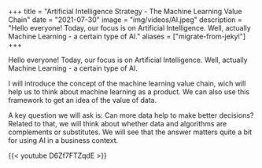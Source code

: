 +++
title = "Artificial Intelligence Strategy - The Machine Learning Value Chain"
date = "2021-07-30"
image = "img/videos/AI.jpeg"
description = "Hello everyone! Today, our focus is on Artificial Intelligence. Well, actually Machine Learning - a certain type of AI."
aliases = ["migrate-from-jekyl"]
+++

Hello everyone! Today, our focus is on Artificial Intelligence. Well, actually Machine Learning - a certain type of AI. 

I will introduce the concept of the machine learning value chain, wich will help us to think about machine learning as a product. We can also use this framework to get an idea of the value of data.

A key question we will ask is: Can more data help to make better decisions? Related to that, we will think about whether data and algorithms are complements or substitutes. We will see that the answer matters quite a bit for using AI in a business context.

<!--more-->

{{< youtube D6Zf7FTZqdE >}}




